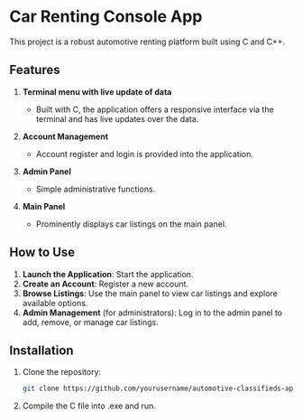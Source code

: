 # Car Renting Console App

This project is a robust automotive renting platform built using C and C++.

## Features

1. **Terminal menu with live update of data**
   - Built with C, the application offers a responsive interface via the terminal and has live updates over the data.

2. **Account Management**
   - Account register and login is provided into the application.

3. **Admin Panel**
   - Simple administrative functions.

4. **Main Panel**
   - Prominently displays car listings on the main panel.

## How to Use

1. **Launch the Application**: Start the application.
2. **Create an Account**: Register a new account.
3. **Browse Listings**: Use the main panel to view car listings and explore available options.
4. **Admin Management** (for administrators): Log in to the admin panel to add, remove, or manage car listings.

## Installation

1. Clone the repository:
   ```bash
   git clone https://github.com/yourusername/automotive-classifieds-app](https://github.com/sSlepa/Car_Renting_Console_App.git
    ```
2. Compile the C file into .exe and run.
